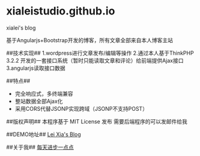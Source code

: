xialeistudio.github.io
======================

xialei's blog

基于Angularjs+Bootstrap开发的博客，所有文章全部来自本人博客主站

##技术实现##
1.wordpress进行文章发布/编辑等操作
2.通过本人基于ThinkPHP 3.2.2 开发的一套接口系统（暂时只能读取文章和评论）给前端提供Ajax接口
3.angularjs读取接口数据

##特点##
+ 完全响应式，多终端兼容
+ 整站数据全部Ajax化
+ 采用CORS代替JSONP实现跨域（JSONP不支持POST）

##版权声明##
本程序基于 MIT License 发布
需要后端程序的可以发邮件给我

##DEMO地址##
[Lei Xia's Blog](http://xialeistudio.github.io/ "Lei Xia's Blog")

##关于我##
[每天进步一点点](http://www.ddhigh.com/ "每天进步一点点")
